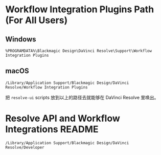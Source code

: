 # Workflow Integration Plugins Path (For All Users)

## Windows

`%PROGRAMDATA%\Blackmagic Design\DaVinci Resolve\Support\Workflow Integration Plugins`

## macOS

`/Library/Application Support/Blackmagic Design/DaVinci Resolve/Workflow Integration Plugins`

把 `resolve-ui` scripts 放到以上的路径去就能够在 DaVinci Resolve 里唤出。

# Resolve API and Workflow Integrations README

`/Library/Application Support/Blackmagic Design/DaVinci Resolve/Developer`
